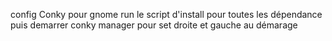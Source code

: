 config Conky pour gnome 
run le script d'install pour toutes les dépendance puis demarrer conky manager pour set droite et gauche au démarage